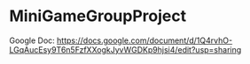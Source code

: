 # MiniGameGroupProject

Google Doc: https://docs.google.com/document/d/1Q4rvhO-LGqAucEsy9T6n5FzfXXogkJyvWGDKp9hjsi4/edit?usp=sharing
